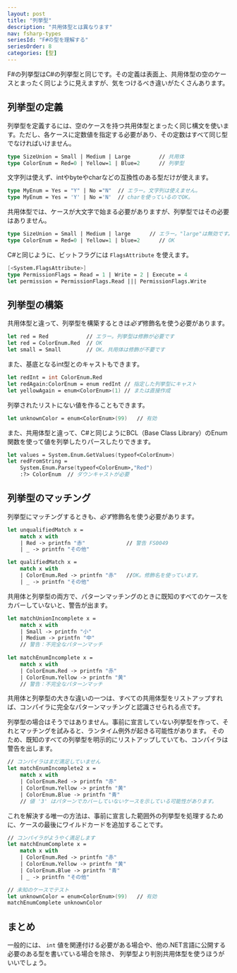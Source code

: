 ```yaml
---
layout: post
title: "列挙型"
description: "共用体型とは異なります"
nav: fsharp-types
seriesId: "F#の型を理解する"
seriesOrder: 8
categories: [型]
---
```


F#の列挙型はC#の列挙型と同じです。その定義は表面上、共用体型の空のケースとまったく同じように見えますが、気をつけるべき違いがたくさんあります。

## 列挙型の定義

列挙型を定義するには、空のケースを持つ共用体型とまったく同じ構文を使います。ただし、各ケースに定数値を指定する必要があり、その定数はすべて同じ型でなければいけません。

```fsharp
type SizeUnion = Small | Medium | Large         // 共用体
type ColorEnum = Red=0 | Yellow=1 | Blue=2      // 列挙型 
```

文字列は使えず、intやbyteやcharなどの互換性のある型だけが使えます。

```fsharp
type MyEnum = Yes = "Y" | No ="N"  // エラー。文字列は使えません。
type MyEnum = Yes = 'Y' | No ='N'  // charを使っているのでOK。
```

共用体型では、ケースが大文字で始まる必要がありますが、列挙型ではその必要はありません。

```fsharp
type SizeUnion = Small | Medium | large      // エラー。"large"は無効です。
type ColorEnum = Red=0 | Yellow=1 | blue=2      // OK
```

C#と同じように、ビットフラグには `FlagsAttribute` を使えます。

```fsharp
[<System.FlagsAttribute>]
type PermissionFlags = Read = 1 | Write = 2 | Execute = 4 
let permission = PermissionFlags.Read ||| PermissionFlags.Write
```

## 列挙型の構築

共用体型と違って、列挙型を構築するときは*必ず*修飾名を使う必要があります。

```fsharp
let red = Red            // エラー。列挙型は修飾が必要です
let red = ColorEnum.Red  // OK 
let small = Small        // OK。共用体は修飾が不要です
```

また、基底となるint型とのキャストもできます。

```fsharp
let redInt = int ColorEnum.Red  
let redAgain:ColorEnum = enum redInt // 指定した列挙型にキャスト 
let yellowAgain = enum<ColorEnum>(1) // または直接作成
```

列挙されたリストにない値を作ることもできます。

```fsharp
let unknownColor = enum<ColorEnum>(99)   // 有効
```

また、共用体型と違って、C#と同じようにBCL（Base Class Library）のEnum関数を使って値を列挙したりパースしたりできます。

```fsharp
let values = System.Enum.GetValues(typeof<ColorEnum>)
let redFromString =  
    System.Enum.Parse(typeof<ColorEnum>,"Red") 
    :?> ColorEnum  // ダウンキャストが必要
```

## 列挙型のマッチング

列挙型にマッチングするときも、*必ず*修飾名を使う必要があります。

```fsharp
let unqualifiedMatch x = 
    match x with
    | Red -> printfn "赤"             // 警告 FS0049
    | _ -> printfn "その他" 

let qualifiedMatch x = 
    match x with
    | ColorEnum.Red -> printfn "赤"   //OK。修飾名を使っています。
    | _ -> printfn "その他"
```

共用体と列挙型の両方で、パターンマッチングのときに既知のすべてのケースをカバーしていないと、警告が出ます。

```fsharp
let matchUnionIncomplete x = 
    match x with
    | Small -> printfn "小"   
    | Medium -> printfn "中"   
    // 警告：不完全なパターンマッチ
    
let matchEnumIncomplete x = 
    match x with
    | ColorEnum.Red -> printfn "赤"   
    | ColorEnum.Yellow -> printfn "黄"   
    // 警告：不完全なパターンマッチ
```

共用体と列挙型の大きな違いの一つは、すべての共用体型をリストアップすれば、コンパイラに完全なパターンマッチングと認識させられる点です。

列挙型の場合はそうではありません。事前に宣言していない列挙型を作って、それとマッチングを試みると、ランタイム例外が起きる可能性があります。
そのため、既知のすべての列挙型を明示的にリストアップしていても、コンパイラは警告を出します。

```fsharp
// コンパイラはまだ満足していません
let matchEnumIncomplete2 x = 
    match x with
    | ColorEnum.Red -> printfn "赤"   
    | ColorEnum.Yellow -> printfn "黄"   
    | ColorEnum.Blue -> printfn "青"   
    // 値 '3' はパターンでカバーしていないケースを示している可能性があります。
```

これを解決する唯一の方法は、事前に宣言した範囲外の列挙型を処理するために、ケースの最後にワイルドカードを追加することです。

```fsharp
// コンパイラがようやく満足します
let matchEnumComplete x = 
    match x with
    | ColorEnum.Red -> printfn "赤"   
    | ColorEnum.Yellow -> printfn "黄"   
    | ColorEnum.Blue -> printfn "青"   
    | _ -> printfn "その他"   

// 未知のケースでテスト    
let unknownColor = enum<ColorEnum>(99)   // 有効
matchEnumComplete unknownColor
```

## まとめ

一般的には、 `int` 値を関連付ける必要がある場合や、他の.NET言語に公開する必要のある型を書いている場合を除き、
列挙型より判別共用体型を使うほうがいいでしょう。